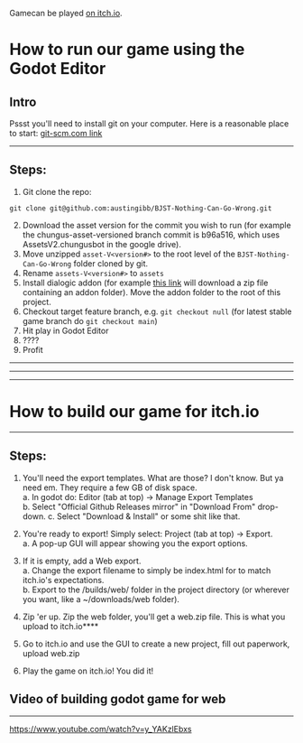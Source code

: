 Gamecan be played [on itch.io](https://austingibb.itch.io/no-cause-for-concern-brackeys-2025).

# How to run our game using the Godot Editor
## Intro
Pssst you'll need to install git on your computer.
Here is a reasonable place to start: [git-scm.com link](https://git-scm.com/book/en/v2/Getting-Started-Installing-Git)

-----
## Steps:

1. Git clone the repo:
```
git clone git@github.com:austingibb/BJST-Nothing-Can-Go-Wrong.git
```
2. Download the asset version for the commit you wish to run (for example the chungus-asset-versioned branch commit is b96a516, which uses AssetsV2.chungusbot in the google drive).
3. Move unzipped ```asset-V<version#>``` to the root level of the ```BJST-Nothing-Can-Go-Wrong``` folder cloned by git.
4. Rename ```assets-V<version#>``` to ```assets```
5. Install dialogic addon (for example [this link](https://github.com/dialogic-godot/dialogic/archive/refs/tags/2.0-alpha-16.zip) will download a zip file containing an addon folder). Move the addon folder to the root of this project.
6. Checkout target feature branch, e.g. ```git checkout null``` (for latest stable game branch do ```git checkout main```)
7. Hit play in Godot Editor
8. ????
9. Profit

------
------
------

# How to build our game for itch.io

-----
## Steps:

1. You'll need the export templates. What are those? I don't know. But ya need em. They require a few GB of disk space.
   <br/>
   a. In godot do: Editor (tab at top) -> Manage Export Templates
   <br/>
   b. Select "Official Github Releases mirror" in "Download From" drop-down. 
   c. Select "Download & Install" or some shit like that.
1. You're ready to export! Simply select: Project (tab at top) -> Export.
   <br/>
   a. A pop-up GUI will appear showing you the export options.
1. If it is empty, add a Web export.
   <br/>
   a. Change the export filename to simply be index.html for to match itch.io's expectations.
   <br/>
   b. Export to the /builds/web/ folder in the project directory (or wherever you want, like a ~/downloads/web folder).

1. Zip 'er up. Zip the web folder, you'll get a web.zip file. This is what you upload to itch.io****
1. Go to itch.io and use the GUI to create a new project, fill out paperwork, upload web.zip
1. Play the game on itch.io! You did it! 

## Video of building godot game for web
--------
https://www.youtube.com/watch?v=y_YAKzlEbxs
